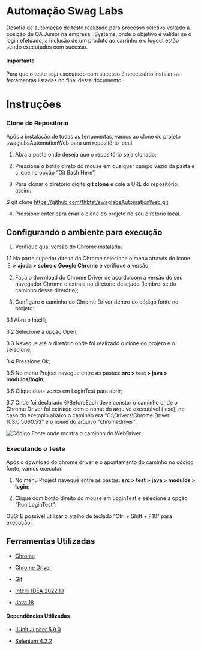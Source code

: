 # Automação Swag Labs

Desafio de automação de teste realizado para processo seletivo voltado a posição de QA Junior na empresa i.Systems, onde o objetivo é validar se o login efetuado, a inclusão de um produto ao carrinho e o logout estão sendo executados com sucesso.

#### Importante
Para que o teste seja executado com sucesso é necessário instalar as ferramentas listadas no final deste documento.

# Instruções
### Clone do Repositório

Após a instalação de todas as ferramentas, vamos ao clone do projeto swaglabsAutomationWeb para um repositório local.

1) Abra a pasta onde deseja que o repositório seja clonado;

2) Pressione o botão direto do mouse em qualquer campo vazio da pasta e clique na opção “Git Bash Here”;

3) Para clonar o diretório digite **git clone** e cole a URL do repositório, assim:

$ git clone https://github.com/fhbtst/swaglabsAutomationWeb.git

4) Pressione enter para criar o clone do projeto no seu diretorio local.

## Configurando o ambiente para execução

1) Verifique qual versão do Chrome instalada;

1.1 Na parte superior direita do Chrome selecione o menu através do icone **︙ > ajuda > sobre o Google Chrome** e verifique a versão;

2) Faça o download do Chrome Driver de acordo com a versão do seu navegador Chrome e extraia no diretorio desejado (lembre-se do caminho desse diretório);

3) Configure o caminho do Chrome Driver dentro do código fonte no projeto:

3.1 Abra o Intellij;

3.2 Selecione a opção Open;

3.3 Navegue até o diretório onde foi realizado o clone do projeto e o selecione;

3.4 Pressione Ok;

3.5 No menu Project navegue entre as pastas: **src > test > java > módulos/login**;

3.6 Clique duas vezes em LoginTest para abrir;

3.7 Onde foi declarado @BeforeEach deve constar o caminho onde o Chrome Driver foi extraído com o nome do arquivo executável (.exe), no caso do exemplo abaixo o caminho era “C:\Drivers\Chrome Driver 103.0.5060.53” e o nome do arquivo "chromedriver".

![Código Fonte onde mostra o caminho do WebDriver](https://i.postimg.cc/G21Mn5vx/before-Each.png)

### Executando o Teste
Após o download do chrome driver e o apontamento do caminho no código fonte, vamos executar.

1) No menu Project navegue entre as pastas: **src > test > java > módulos > login**;

2) Clique com botão direito do mouse em LoginTest e selecione a opção “Run LoginTest”.

OBS: É possível utilizar o atalho de teclado “Ctrl + Shift + F10” para execução.

## Ferramentas Utilizadas

- [Chrome](https://www.google.com/intl/pt-BR/chrome/)

- [Chrome Driver](https://chromedriver.chromium.org/downloads)

- [Git](https://git-scm.com/downloads)

- [Intellij IDEA 2022.1.1](https://www.jetbrains.com/idea/download/other.html)

- [Java 18](https://www.oracle.com/java/technologies/downloads/#jdk18-windows)

#### Dependências Utilizadas

- [JUnit Jupiter 5.9.0](https://mvnrepository.com/artifact/org.junit.jupiter/junit-jupiter-engine/5.9.0-M1)

- [Selenium 4.2.2](https://mvnrepository.com/artifact/org.seleniumhq.selenium/selenium-java/4.2.2)
